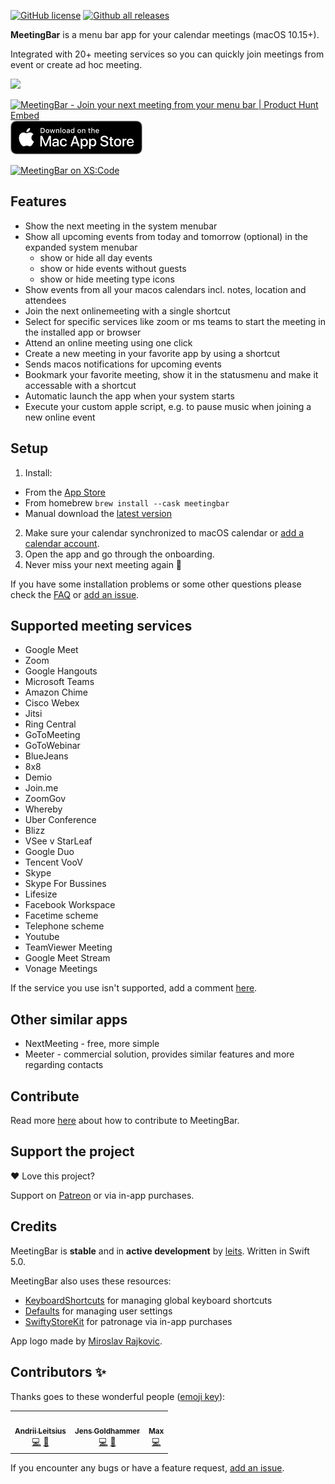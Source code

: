 [![GitHub license](https://img.shields.io/github/license/leits/MeetingBar.svg)](https://github.com/leits/MeetingBar/blob/master/LICENSE)
[![Github all releases](https://img.shields.io/github/downloads/leits/MeetingBar/total.svg)](https://GitHub.com/leits/MeetingBar/releases/)

**MeetingBar** is a menu bar app for your calendar meetings (macOS 10.15+).

Integrated with 20+ meeting services so you can quickly join meetings from event or create ad hoc meeting.

<img src="https://github.com/leits/MeetingBar/blob/master/screenshot.png" width="700">

<a href="https://www.producthunt.com/posts/meetingbar?utm_source=badge-featured&utm_medium=badge&utm_souce=badge-meetingbar" target="_blank"><img src="https://api.producthunt.com/widgets/embed-image/v1/featured.svg?post_id=203807&theme=light" alt="MeetingBar - Join your next meeting from your menu bar | Product Hunt Embed" style="width: 250px; height: 54px;" width="250px" height="54px" /></a>
[![Download on the Mac App Store](mas_badge.png)](https://apps.apple.com/us/app/id1532419400)

[![MeetingBar on XS:Code](https://xscode.com/assets/promo-banner.svg)](https://xscode.com/leits/MeetingBar)

## Features

* Show the next meeting in the system menubar
* Show all upcoming events from today and tomorrow (optional) in the expanded system menubar 
  * show or hide all day events
  * show or hide events without guests
  * show or hide meeting type icons 
* Show events from all your macos calendars incl. notes, location and attendees
* Join the next onlinemeeting with a single shortcut
* Select for specific services like zoom or ms teams to start the meeting in the installed app or browser
* Attend an online meeting using one click
* Create a new meeting in your favorite app by using a shortcut
* Sends macos notifications for upcoming events
* Bookmark your favorite meeting, show it in the statusmenu and make it accessable with a shortcut
* Automatic launch the app when your system starts 
* Execute your custom apple script, e.g. to pause music when joining a new online event 

## Setup

1. Install:
  * From the [App Store](https://apps.apple.com/us/app/id1532419400)
  * From homebrew `brew install --cask meetingbar`
  * Manual download the [latest version](https://github.com/leits/MeetingBar/releases/latest/download/MeetingBar.dmg)
2. Make sure your calendar synchronized to macOS calendar or [add a calendar account](https://support.apple.com/guide/calendar/add-or-delete-calendar-accounts-icl4308d6701/mac).
3. Open the app and go through the onboarding.
4. Never miss your next meeting again :tada:

If you have some installation problems or some other questions please check the [FAQ](../../wiki/FAQ) or [add an issue](https://github.com/leits/MeetingBar/issues/new).

## Supported meeting services

* Google Meet
* Zoom
* Google Hangouts
* Microsoft Teams
* Amazon Chime
* Cisco Webex
* Jitsi
* Ring Central
* GoToMeeting
* GoToWebinar
* BlueJeans
* 8x8
* Demio
* Join.me
* ZoomGov
* Whereby
* Uber Conference
* Blizz
* VSee
v StarLeaf
* Google Duo
* Tencent VooV
* Skype
* Skype For Bussines
* Lifesize
* Facebook Workspace
* Facetime scheme
* Telephone scheme
* Youtube
* TeamViewer Meeting
* Google Meet Stream
* Vonage Meetings


If the service you use isn't supported, add a comment [here](https://github.com/leits/MeetingBar/discussions/108).


## Other similar apps

* NextMeeting - free, more simple
* Meeter - commercial solution, provides similar features and more regarding contacts

## Contribute

Read more [here](CONTRIBUTING.md) about how to contribute to MeetingBar.

## Support the project

❤️ Love this project?

Support on [Patreon](https://www.patreon.com/meetingbar) or via in-app purchases.

## Credits

MeetingBar is **stable** and in **active development** by [leits](https://github.com/leits). Written in Swift 5.0.

MeetingBar also uses these resources:
* [KeyboardShortcuts](https://github.com/sindresorhus/KeyboardShortcuts) for managing global keyboard shortcuts
* [Defaults](https://github.com/sindresorhus/Defaults) for managing user settings
* [SwiftyStoreKit](https://github.com/bizz84/SwiftyStoreKit) for patronage via in-app purchases

App logo made by [Miroslav Rajkovic](https://www.rajkovic.co/).

## Contributors ✨

Thanks goes to these wonderful people ([emoji key](https://allcontributors.org/docs/en/emoji-key)):

<!-- ALL-CONTRIBUTORS-LIST:START - Do not remove or modify this section -->
<!-- prettier-ignore-start -->
<!-- markdownlint-disable -->
<table>
  <tr>
    <td align="center"><a href="https://github.com/leits"><img src="https://avatars.githubusercontent.com/u/12017826?v=4?s=100" width="100px;" alt=""/><br /><sub><b>Andrii Leitsius</b></sub></a><br /><a href="https://github.com/leits/MeetingBar/commits?author=leits" title="Code">💻</a> <a href="#maintenance-leits" title="Maintenance">🚧</a></td>
    <td align="center"><a href="https://medium.com/@jens.goldhammer"><img src="https://avatars.githubusercontent.com/u/3872101?v=4?s=100" width="100px;" alt=""/><br /><sub><b>Jens Goldhammer</b></sub></a><br /><a href="https://github.com/leits/MeetingBar/commits?author=jgoldhammer" title="Code">💻</a> <a href="#maintenance-jgoldhammer" title="Maintenance">🚧</a></td>
    <td align="center"><a href="http://file://~"><img src="https://avatars.githubusercontent.com/u/15385891?v=4?s=100" width="100px;" alt=""/><br /><sub><b>Max</b></sub></a><br /><a href="https://github.com/leits/MeetingBar/commits?author=0bmxa" title="Code">💻</a></td>
  </tr>
</table>

<!-- markdownlint-restore -->
<!-- prettier-ignore-end -->

<!-- ALL-CONTRIBUTORS-LIST:END -->

If you encounter any bugs or have a feature request, [add an issue](https://github.com/leits/MeetingBar/issues/new).
